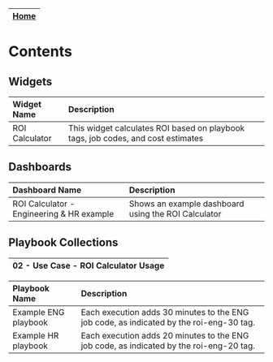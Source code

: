| [Home](https://github.com/fortinet-fortisoar/solution-pack-roi-calculator-usage/blob/release/1.0.0/README.md) |
|--------------------------------------------|

# Contents

## Widgets

| Widget Name    | Description                                                                      |
|:---------------|:---------------------------------------------------------------------------------|
| ROI Calculator | This widget calculates ROI based on playbook tags, job codes, and cost estimates |

## Dashboards
| Dashboard Name                            | Description                                         |
|:------------------------------------------|:----------------------------------------------------|
| ROI Calculator - Engineering & HR example | Shows an example dashboard using the ROI Calculator |

## Playbook Collections
| 02 - Use Case - ROI Calculator Usage |
|:-                                      |

| Playbook Name        | Description                                                                             |
|:---------------------|:----------------------------------------------------------------------------------------|
| Example ENG playbook | Each execution adds 30 minutes to the ENG job code, as indicated by the roi-eng-30 tag. |
| Example HR playbook  | Each execution adds 20 minutes to the ENG job code, as indicated by the roi-eng-20 tag. |
